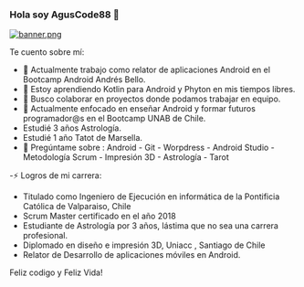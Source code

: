 ### Hola soy AgusCode88 👋

[![banner.png](https://i.postimg.cc/nztg7Q93/banner.png)](https://postimg.cc/HJB61n2M)



Te cuento sobre mí:

- 🔭 Actualmente trabajo como relator de aplicaciones Android en el Bootcamp Android Andrés Bello.                   
- 🌱 Estoy aprendiendo Kotlin para Android y Phyton en mis tiempos libres.
- 👯 Busco colaborar en proyectos donde podamos trabajar en equipo.
- 🤔 Actualmente enfocado en enseñar Android y formar futuros programador@s en el Bootcamp UNAB de Chile.
- Estudié 3 años Astrología.
- Estudié 1 año Tatot de Marsella.
- 💬 Pregúntame sobre :  Android - Git - Worpdress - Android Studio - Metodología Scrum - Impresión 3D - Astrología - Tarot

-⚡ Logros de mi carrera: 

* Titulado como Ingeniero de Ejecución en informática de la Pontificia Católica de Valparaiso, Chile
* Scrum Master certificado en el año 2018
* Estudiante de Astrología por 3 años, lástima que no sea una carrera profesional.
* Diplomado en diseño e impresión 3D, Uniacc , Santiago de Chile
* Relator de Desarrollo de aplicaciones móviles en Android. 


Feliz codigo y Feliz Vida!
